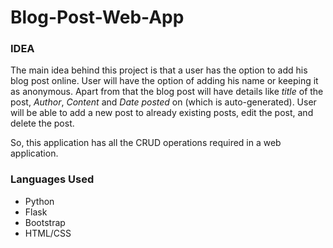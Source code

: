# Blog-Post-Web-App

### IDEA
The main idea behind this project is that a user has the option to add his blog post online. User will have the option of adding his name or keeping it as anonymous. Apart from that
the blog post will have details like _title_ of the post, _Author_,  _Content_ and  _Date posted_ on (which is auto-generated). User will be able to add a new post to already existing posts,
edit the post, and delete the post.

So, this application has all the CRUD operations required in a web application.

### Languages Used

* Python
* Flask
* Bootstrap
* HTML/CSS
